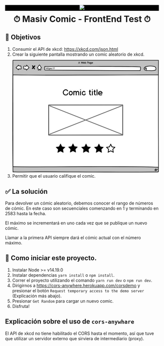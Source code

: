<div align="center" style="background-color: black;">
    <img src="https://masiv.com/wp-content/uploads/2021/11/v2Mesa-de-trabajo-15.png">
</div>

<h1 style="margin-top:10px;" align="center"> 
  ⏱ <strong> Masiv Comic - FrontEnd Test </strong> ⏱
</h1>

## 🚀 Objetivos

1. Consumir el API de xkcd: https://xkcd.com/json.html
2. Crear la siguiente pantalla mostrando un comic aleatorio de xkcd.
   <img src="./comic.png" style="margin-top: 10px">
3. Permitir que el usuario califique el comic.

## ✅ La solución

Para devolver un cómic aleatorio, debemos conocer el rango de números de cómic. En este caso son secuenciales comenzando en 1 y terminando en 2583 hasta la fecha.

El máximo se incrementará en uno cada vez que se publique un nuevo cómic.

Llamar a la primera API siempre dará el cómic actual con el número máximo.

## 🛵 Como iniciar este proyecto.

1. Instalar Node >= v14.19.0
2. Instalar dependencias `yarn install` o `npm install`.
3. Correr el proyecto utilizando el comando `yarn run dev` o `npm run dev`.
4. Dirigirnos a https://cors-anywhere.herokuapp.com/corsdemo y presionar el botón `Request temporary access to the demo server` (Explicación más abajo).
5. Presionar `Get Random` para cargar un nuevo comic.
6. Disfruta!

## Explicación sobre el uso de `cors-anywhare`

El API de xkcd no tiene habilitado el CORS hasta el momento, así que tuve que utilizar un servidor externo que sirviera de intermediario (proxy).
